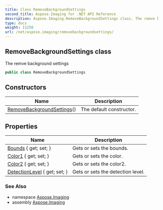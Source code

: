 ```yaml
---
title: Class RemoveBackgroundSettings
second_title: Aspose.Imaging for .NET API Reference
description: Aspose.Imaging.RemoveBackgroundSettings class. The remve background settings
type: docs
weight: 11250
url: /net/aspose.imaging/removebackgroundsettings/
---
```

## RemoveBackgroundSettings class

The remve background settings

```csharp
public class RemoveBackgroundSettings
```

## Constructors

| Name | Description |
| --- | --- |
| [RemoveBackgroundSettings](removebackgroundsettings/)() | The default constructor. |

## Properties

| Name | Description |
| --- | --- |
| [Bounds](../../aspose.imaging/removebackgroundsettings/bounds/) { get; set; } | Gets or sets the bounds. |
| [Color1](../../aspose.imaging/removebackgroundsettings/color1/) { get; set; } | Gets or sets the color. |
| [Color2](../../aspose.imaging/removebackgroundsettings/color2/) { get; set; } | Gets or sets the color2. |
| [DetectionLevel](../../aspose.imaging/removebackgroundsettings/detectionlevel/) { get; set; } | Gets or sets the detection level. |

### See Also

* namespace [Aspose.Imaging](../../aspose.imaging/)
* assembly [Aspose.Imaging](../../)


